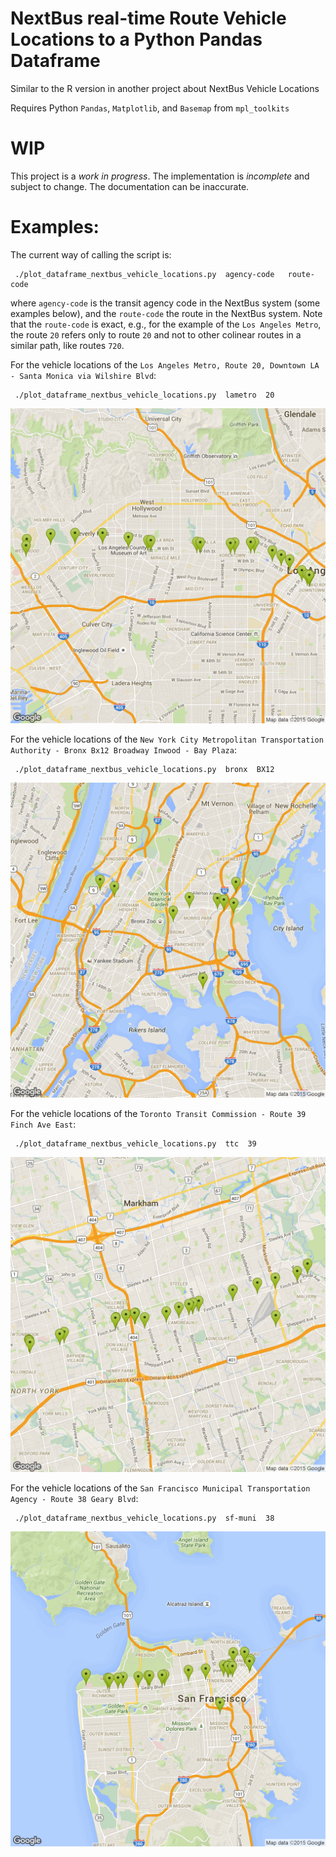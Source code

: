 # NextBus real-time Route Vehicle Locations to a Python Pandas Dataframe

Similar to the R version in another project about NextBus Vehicle Locations

Requires Python `Pandas`, `Matplotlib`, and `Basemap` from `mpl_toolkits`

# WIP

This project is a *work in progress*. The implementation is *incomplete* and
subject to change. The documentation can be inaccurate.

# Examples:

The current way of calling the script is:

     ./plot_dataframe_nextbus_vehicle_locations.py  agency-code   route-code

where `agency-code` is the transit agency code in the NextBus system (some examples below), and the `route-code` the route in the NextBus system. Note that the `route-code` is exact, e.g., for the example of the `Los Angeles Metro`, the route `20` refers only to route `20` and not to other colinear routes in a similar path, like routes `720`.

For the vehicle locations of the `Los Angeles Metro, Route 20, Downtown LA - Santa Monica via Wilshire Blvd`:

     ./plot_dataframe_nextbus_vehicle_locations.py  lametro  20

![Los Angeles Metro, Route 20, Downtown LA - Santa Monica via Wilshire Blvd](/nextbus_vehicle_locations_gmaps_lametro_20.png?raw=true "Los Angeles Metro Route 20, Downtown LA - Santa Monica via Wilshire Blvd")

For the vehicle locations of the `New York City Metropolitan Transportation Authority - Bronx Bx12 Broadway Inwood - Bay Plaza`:

     ./plot_dataframe_nextbus_vehicle_locations.py  bronx  BX12

![New York City Metropolitan Transportation Authority - Bronx Route Bx12 Broadway Inwood - Bay Plaza](/nextbus_vehicle_locations_gmaps_bronx_BX12.png?raw=true "New York City Metropolitan Transportation Authority - Bronx Bx12 Broadway Inwood - Bay Plaza")

For the vehicle locations of the `Toronto Transit Commission - Route 39 Finch Ave East`:

     ./plot_dataframe_nextbus_vehicle_locations.py  ttc  39

![Toronto Transit Commission - Route 39 Finch Ave East](/nextbus_vehicle_locations_gmaps_ttc_39.png?raw=true "Toronto Transit Commission - Route 39 Finch Ave East")

For the vehicle locations of the `San Francisco Municipal Transportation Agency - Route 38 Geary Blvd`:

     ./plot_dataframe_nextbus_vehicle_locations.py  sf-muni  38

![San Francisco Municipal Transportation Agency - Route 38 Geary Blvd](/nextbus_vehicle_locations_gmaps_sf_muni_38.png?raw=true "San Francisco Municipal Transportation Agency - Route 38 Geary Blvd")

